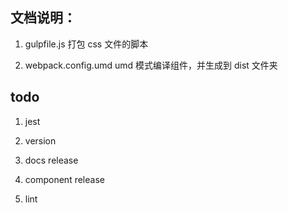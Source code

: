 ## 文档说明：

1. gulpfile.js 打包 css 文件的脚本

2. webpack.config.umd umd 模式编译组件，并生成到 dist 文件夹

## todo 

1. jest

2. version

3. docs release

4. component release

5. lint